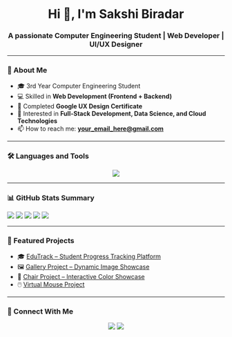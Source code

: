 <h1 align="center">Hi 👋, I'm Sakshi Biradar</h1>
<h3 align="center">A passionate Computer Engineering Student | Web Developer | UI/UX Designer</h3>

---

### 🚀 About Me
- 🎓 3rd Year Computer Engineering Student  
- 💻 Skilled in **Web Development (Frontend + Backend)**  
- 🎨 Completed **Google UX Design Certificate**  
- 🌟 Interested in **Full-Stack Development, Data Science, and Cloud Technologies**  
- 📫 How to reach me: **your_email_here@gmail.com**

---

### 🛠️ Languages and Tools
<p align="center">
  <img src="https://skillicons.dev/icons?i=html,css,js,react,nodejs,express,mongodb,mysql,java,python,figma,git,github,vscode,bootstrap" />
</p>

---

### 📊 GitHub Stats Summary
![](https://raw.githubusercontent.com/SakshiBiradar912/SakshiBiradar912/main/profile-summary-card-output/tokyonight/0-profile-details.svg)
![](https://raw.githubusercontent.com/SakshiBiradar912/SakshiBiradar912/main/profile-summary-card-output/tokyonight/1-repos-per-language.svg)
![](https://raw.githubusercontent.com/SakshiBiradar912/SakshiBiradar912/main/profile-summary-card-output/tokyonight/2-most-commit-language.svg)
![](https://raw.githubusercontent.com/SakshiBiradar912/SakshiBiradar912/main/profile-summary-card-output/tokyonight/3-stats.svg)
![](https://raw.githubusercontent.com/SakshiBiradar912/SakshiBiradar912/main/profile-summary-card-output/tokyonight/4-productive-time.svg)

---

### 🌟 Featured Projects
- 🎓 [EduTrack – Student Progress Tracking Platform](https://github.com/SakshiBiradar912/EduTrack)  
- 🖼️ [Gallery Project – Dynamic Image Showcase](your_project_link_here)  
- 🎨 [Chair Project – Interactive Color Showcase](your_project_link_here)  
- 🖱️ [Virtual Mouse Project](your_project_link_here)  

---

### 🤝 Connect With Me
<p align="center">
<a href="https://www.linkedin.com/in/your-linkedin-id" target="_blank"><img src="https://img.shields.io/badge/LinkedIn-blue?logo=linkedin&logoColor=white" /></a>
<a href="mailto:your_email_here@gmail.com"><img src="https://img.shields.io/badge/Gmail-red?logo=gmail&logoColor=white" /></a>
</p>
